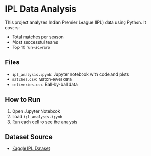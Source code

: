 # IPL Data Analysis

This project analyzes Indian Premier League (IPL) data using Python. It covers:

- Total matches per season
- Most successful teams
- Top 10 run-scorers

## Files
- `ipl_analysis.ipynb`: Jupyter notebook with code and plots
- `matches.csv`: Match-level data
- `deliveries.csv`: Ball-by-ball data

## How to Run
1. Open Jupyter Notebook
2. Load `ipl_analysis.ipynb`
3. Run each cell to see the analysis

## Dataset Source
- [Kaggle IPL Dataset](https://www.kaggle.com/datasets/ramjidoolla/ipl-data-set)
